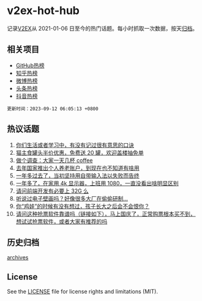 # v2ex-hot-hub

 记录[V2EX](https://www.v2ex.com/)从 2021-01-06 日至今的热门话题。每小时抓取一次数据，按天[归档](archives)。
 
 ## 相关项目

- [GitHub热榜](https://github.com/snaildev/github-hot-hub)
- [知乎热榜](https://github.com/snaildev/zhihu-hot-hub)
- [微博热榜](https://github.com/snaildev/weibo-hot-hub)
- [头条热榜](https://github.com/snaildev/toutiao-hot-hub)
- [抖音热榜](https://github.com/snaildev/douyin-hot-hub)


 `更新时间：2023-09-12 06:05:13 +0800`

## 热议话题

1. [你们生活或者学习中，有没有记过很有意思的口诀](https://www.v2ex.com/t/972640)
1. [猫主食罐头半价优惠，免费送 20 罐，欢迎盖楼抽免单](https://www.v2ex.com/t/972711)
1. [做个调查：大家一天几杯 coffee](https://www.v2ex.com/t/972754)
1. [去年国家推出个人养老账户，到现在也不知道有啥用](https://www.v2ex.com/t/972634)
1. [一年多过去了，当初坚持用自带输入法以失败而告终](https://www.v2ex.com/t/972624)
1. [一年多了，在家用 4k 显示器，上班用 1080，一直没看出啥明显区别](https://www.v2ex.com/t/972633)
1. [请问前端开发有必要上 32G 么](https://www.v2ex.com/t/972621)
1. [听说过电子壁画吗？好像很多大厂在偷偷研制...](https://www.v2ex.com/t/972649)
1. [你“鸡娃”的时候有没有想过，孩子长大之后会不会恨你？](https://www.v2ex.com/t/972714)
1. [请问这种抢票软件靠谱吗（链接如下），马上国庆了，正常购票根本买不到，想试试抢票软件，或者大家有推荐的吗](https://www.v2ex.com/t/972643)

## 历史归档

[archives](archives)

## License

See the [LICENSE](LICENSE) file for license rights and limitations (MIT).
